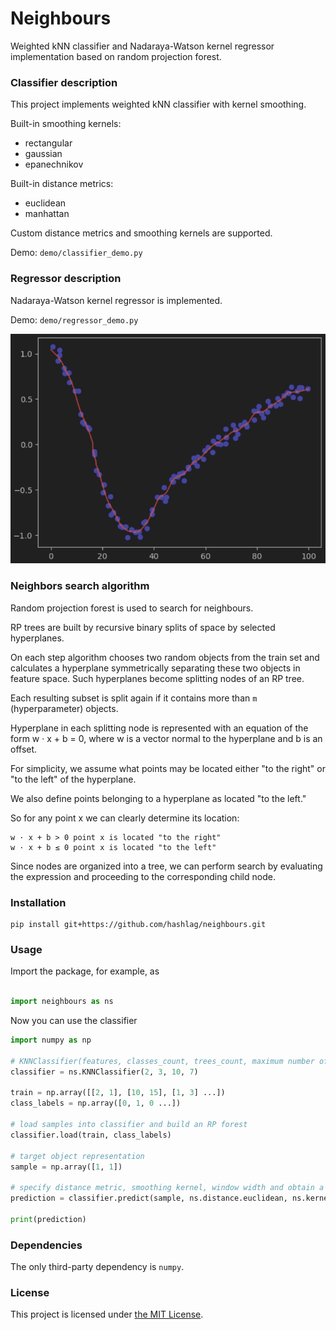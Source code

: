 # Neighbours

Weighted kNN classifier and Nadaraya-Watson kernel regressor implementation based on random projection forest.

### Classifier description

This project implements weighted kNN classifier with kernel smoothing.

Built-in smoothing kernels:

* rectangular
* gaussian
* epanechnikov

Built-in distance metrics:

* euclidean
* manhattan

Custom distance metrics and smoothing kernels are supported.

Demo: `demo/classifier_demo.py`

### Regressor description

Nadaraya-Watson kernel regressor is implemented.

Demo: `demo/regressor_demo.py`

![regressor demo screenshot](https://raw.githubusercontent.com/hashlag/neighbours/main/demo/regressor_demo_output.png)

### Neighbors search algorithm

Random projection forest is used to search for neighbours.

RP trees are built by recursive binary splits of space by selected hyperplanes.

On each step algorithm chooses two random objects from the train set
and calculates a hyperplane symmetrically separating these two objects in feature space.
Such hyperplanes become splitting nodes of an RP tree.

Each resulting subset is split again if it contains more than `m` (hyperparameter) objects. 

Hyperplane in each splitting node is represented with an equation of the form
w · x + b = 0, where w is a vector normal to the hyperplane and b is an offset.

For simplicity, we assume what points may be located either "to the right"
or "to the left" of the hyperplane.

We also define points belonging to a hyperplane as located "to the left."

So for any point x we can clearly determine its location:

```
w · x + b > 0 point x is located "to the right"
w · x + b ≤ 0 point x is located "to the left"
```

Since nodes are organized into a tree, we can perform search by evaluating the expression and proceeding to the corresponding child node.

### Installation

```shell
pip install git+https://github.com/hashlag/neighbours.git
```

### Usage

Import the package, for example, as

```python

import neighbours as ns
```

Now you can use the classifier

```python
import numpy as np

# KNNClassifier(features, classes_count, trees_count, maximum number of samples in one leaf of an RP tree)
classifier = ns.KNNClassifier(2, 3, 10, 7)

train = np.array([[2, 1], [10, 15], [1, 3] ...])
class_labels = np.array([0, 1, 0 ...])

# load samples into classifier and build an RP forest
classifier.load(train, class_labels)

# target object representation
sample = np.array([1, 1])

# specify distance metric, smoothing kernel, window width and obtain a prediction
prediction = classifier.predict(sample, ns.distance.euclidean, ns.kernel.gaussian, 1)

print(prediction)
```

### Dependencies

The only third-party dependency is `numpy`.

### License

This project is licensed under [the MIT License](https://raw.githubusercontent.com/hashlag/neighbours/main/LICENSE).